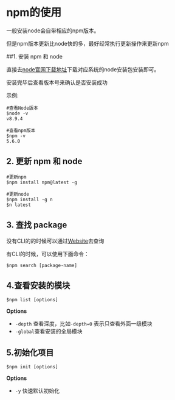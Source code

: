 # npm的使用

一般安装node会自带相应的npm版本。

但是npm版本更新比node快的多，最好经常执行更新操作来更新npm

##1. 安装 npm 和 node

直接去[node官网下载地址](https://nodejs.org/en/download/)下载对应系统的node安装包安装即可。

安装完毕后查看版本号来确认是否安装成功

示例:

```shell
#查看Node版本
$node -v
v8.9.4

#查看npm版本
$npm -v
5.6.0
```

## 2. 更新 npm 和 node

```shell
#更新npm
$npm install npm@latest -g 

#更新node
$npm install -g n 
$n latest
```



## 3. 查找 package

没有CLI的的时候可以通过[Website](https://www.npmjs.com/)去查询

有CLI的时候，可以使用下面命令：

```shell
$npm search [package-name]
```



## 4.查看安装的模块

```shell
$npm list [options]
```

**Options**

+ `-depth` 查看深度，比如`-depth=0` 表示只查看外面一级模块
+ `-global`查看安装的全局模块



## 5.初始化项目

```shell
$npm init [options]
```

**Options**

+ `-y` 快速默认初始化



